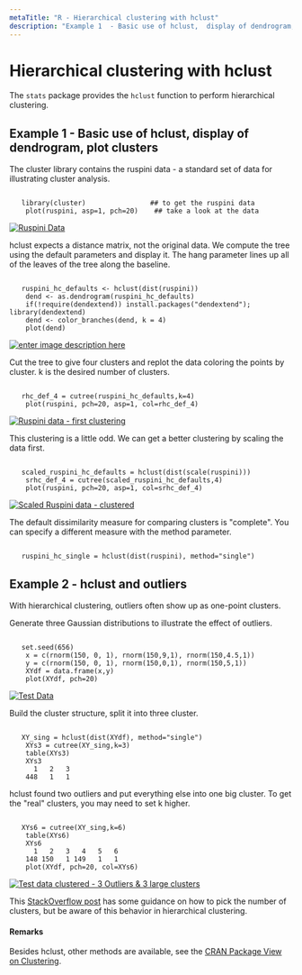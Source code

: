 ```yaml
---
metaTitle: "R - Hierarchical clustering with hclust"
description: "Example 1  - Basic use of hclust,  display of dendrogram, plot clusters, Example 2 - hclust and outliers"
---
```


# Hierarchical clustering with hclust


The `stats` package provides the `hclust` function to perform hierarchical clustering.



## Example 1  - Basic use of hclust,  display of dendrogram, plot clusters


The cluster library contains the ruspini data - a standard set of data for illustrating cluster analysis.

```

   library(cluster)                ## to get the ruspini data
    plot(ruspini, asp=1, pch=20)    ## take a look at the data

```

[<img src="https://i.stack.imgur.com/pWyXD.png" alt="Ruspini Data" />](https://i.stack.imgur.com/pWyXD.png)

hclust expects a distance matrix,  not the original data. We compute the tree using the default parameters and display it. The hang parameter lines up all of the leaves of the tree along the baseline.

```

   ruspini_hc_defaults <- hclust(dist(ruspini))
    dend <- as.dendrogram(ruspini_hc_defaults)
    if(!require(dendextend)) install.packages("dendextend"); library(dendextend)
    dend <- color_branches(dend, k = 4) 
    plot(dend)

```

[<img src="https://i.stack.imgur.com/6SEFG.png" alt="enter image description here" />](https://i.stack.imgur.com/6SEFG.png)

Cut the tree to give four clusters and replot the data coloring the points by cluster. k is the desired number of clusters.

```

   rhc_def_4 = cutree(ruspini_hc_defaults,k=4)
    plot(ruspini, pch=20, asp=1, col=rhc_def_4)

```

[<img src="https://i.stack.imgur.com/kb3MZ.png" alt="Ruspini data - first clustering" />](https://i.stack.imgur.com/kb3MZ.png)

This clustering is a little odd.  We can get a better clustering by scaling the data first.

```

   scaled_ruspini_hc_defaults = hclust(dist(scale(ruspini)))
    srhc_def_4 = cutree(scaled_ruspini_hc_defaults,4)
    plot(ruspini, pch=20, asp=1, col=srhc_def_4)

```

[<img src="https://i.stack.imgur.com/oScYH.png" alt="Scaled Ruspini data - clustered" />](https://i.stack.imgur.com/oScYH.png)

The default dissimilarity measure for comparing clusters is "complete". You can specify a different measure with the method parameter.

```

   ruspini_hc_single = hclust(dist(ruspini), method="single")

```



## Example 2 - hclust and outliers


With hierarchical clustering, outliers often show up as one-point clusters.

Generate three Gaussian distributions to illustrate the effect of outliers.

```

   set.seed(656)
    x = c(rnorm(150, 0, 1), rnorm(150,9,1), rnorm(150,4.5,1))
    y = c(rnorm(150, 0, 1), rnorm(150,0,1), rnorm(150,5,1))
    XYdf = data.frame(x,y)
    plot(XYdf, pch=20)

```

[<img src="https://i.stack.imgur.com/c5uMw.png" alt="Test Data" />](https://i.stack.imgur.com/c5uMw.png)

Build the cluster structure, split it into three cluster.

```

   XY_sing = hclust(dist(XYdf), method="single")
    XYs3 = cutree(XY_sing,k=3)
    table(XYs3)
    XYs3
      1   2   3 
    448   1   1 

```

hclust found two outliers and put everything else into one big cluster. To get the "real" clusters, you may need to set k higher.

```

   XYs6 = cutree(XY_sing,k=6)
    table(XYs6)
    XYs6
      1   2   3   4   5   6 
    148 150   1 149   1   1 
    plot(XYdf, pch=20, col=XYs6)

```

[<img src="https://i.stack.imgur.com/6QIK4.png" alt="Test data clustered - 3 Outliers & 3 large clusters" />](https://i.stack.imgur.com/6QIK4.png)

This [StackOverflow post](http://stackoverflow.com/questions/15376075/cluster-analysis-in-r-determine-the-optimal-number-of-clusters/15376462#15376462) has some guidance on how to pick the number of clusters, but be aware of this behavior in hierarchical clustering.



#### Remarks


Besides hclust, other methods are available, see the [CRAN Package View on Clustering](https://CRAN.R-project.org/view=Cluster).

